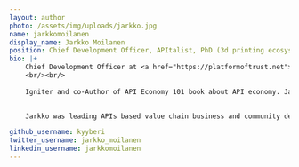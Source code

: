 ```yaml
---
layout: author
photo: /assets/img/uploads/jarkko.jpg
name: jarkkomoilanen
display_name: Jarkko Moilanen
position: Chief Development Officer, APItalist, PhD (3d printing ecosystem)
bio: |+ 
    Chief Development Officer at <a href="https://platformoftrust.net">Platform of Trust</a>. Certified SAFe agilist. 
    <br/><br/>
    
    Igniter and co-Author of API Economy 101 book about API economy. Jarkko is leading API economy expert in Finland, experienced speaker at international events, long term API and open source community builder (API:Suomi) and passionate API Developer eXperience (APIOps) developer. <br/><br/>
    

    Jarkko was leading APIs based value chain business and community development at APInf Oy during 2017. Jarkko wrote his PhD about "<a href="https://trepo.tuni.fi/bitstream/handle/10024/101691/978-952-03-0493-5.pdf?sequence=1&isAllowed=y">Peer Production economy - revolution in design, development and manufacturing"​ (7/2017)</a>. Jarkko's years long statistical survey based research about 3D Printing community and Fabbing communities (hackerspaces,makerspaces etc) reflects his passion towards hackers, open source, open hardware and open data. 

github_username: kyyberi
twitter_username: jarkko_moilanen
linkedin_username: jarkkomoilanen
---
```


